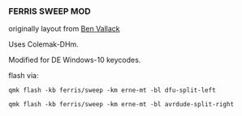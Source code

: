 ### FERRIS SWEEP MOD

originally layout from [Ben Vallack](https://github.com/benvallack/34-QMK-Ferris-Sweep)

Uses Colemak-DHm.

Modified for DE Windows-10 keycodes.

flash via:

`qmk flash -kb ferris/sweep -km erne-mt -bl dfu-split-left` 

`qmk flash -kb ferris/sweep -km erne-mt -bl avrdude-split-right`

